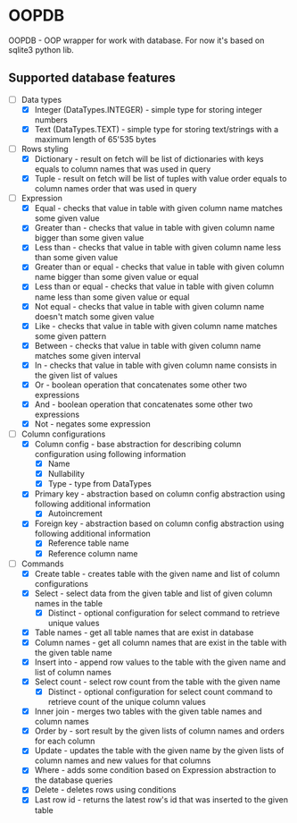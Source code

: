 # OOPDB

OOPDB - OOP wrapper for work with database. For now it's based on sqlite3 python lib.

## Supported database features

- [ ] Data types
    - [x] Integer (DataTypes.INTEGER) - simple type for storing integer numbers
    - [x] Text (DataTypes.TEXT) - simple type for storing text/strings with a maximum length of 65'535 bytes
- [ ] Rows styling
    - [x] Dictionary - result on fetch will be list of dictionaries with keys equals to column names that was used in query
    - [x] Tuple - result on fetch will be list of tuples with value order equals to column names order that was used in query
- [ ] Expression
    - [x] Equal - checks that value in table with given column name matches some given value
    - [x] Greater than - checks that value in table with given column name bigger than some given value
    - [x] Less than - checks that value in table with given column name less than some given value
    - [x] Greater than or equal - checks that value in table with given column name bigger than some given value or equal
    - [x] Less than or equal - checks that value in table with given column name less than some given value or equal
    - [x] Not equal - checks that value in table with given column name doesn't match some given value
    - [x] Like - checks that value in table with given column name matches some given pattern
    - [x] Between - checks that value in table with given column name matches some given interval
    - [x] In - checks that value in table with given column name consists in the given list of values
    - [x] Or - boolean operation that concatenates some other two expressions
    - [x] And - boolean operation that concatenates some other two expressions
    - [x] Not - negates some expression
- [ ] Column configurations
    - [x] Column config - base abstraction for describing column configuration using following information
        - [x] Name
        - [x] Nullability
        - [x] Type - type from DataTypes
    - [x] Primary key - abstraction based on column config abstraction using following additional information
        - [x] Autoincrement
    - [x] Foreign key - abstraction based on column config abstraction using following additional information
        - [x] Reference table name
        - [x] Reference column name
- [ ] Commands
    - [x] Create table - creates table with the given name and list of column configurations
    - [x] Select - select data from the given table and list of given column names in the table
        - [x] Distinct - optional configuration for select command to retrieve unique values
    - [x] Table names - get all table names that are exist in database
    - [x] Column names - get all column names that are exist in the table with the given table name
    - [x] Insert into - append row values to the table with the given name and list of column names
    - [x] Select count - select row count from the table with the given name
        - [x] Distinct - optional configuration for select count command to retrieve count of the unique column values
    - [x] Inner join - merges two tables with the given table names and column names
    - [x] Order by - sort result by the given lists of column names and orders for each column
    - [x] Update - updates the table with the given name by the given lists of column names and new values for that columns
    - [x] Where - adds some condition based on Expression abstraction to the database queries
    - [x] Delete - deletes rows using conditions
    - [x] Last row id - returns the latest row's id that was inserted to the given table